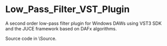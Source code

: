# Low_Pass_Filter_VST_Plugin

A second order low-pass filter plugin for Windows DAWs using VST3 SDK and the JUCE framework based on DAFx algorithms.

Source code in \Source.
